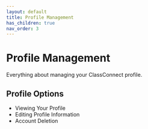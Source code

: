 ```yaml
---
layout: default
title: Profile Management
has_children: true
nav_order: 3
---
```


# Profile Management

Everything about managing your ClassConnect profile.

## Profile Options
- Viewing Your Profile
- Editing Profile Information
- Account Deletion
